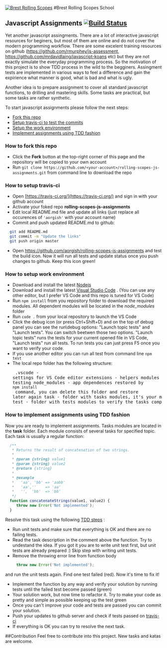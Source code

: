 [![Brest Rolling Scopes](http://brest.rollingscopes.com/images/logo_rs_text.svg)](http://brest.rollingscopes.com/) 
#Brest Rolling Scopes School
## Javascript Assignments  [![Build Status](https://travis-ci.org/aorgish/rolling-scopes-js-assignments.svg?branch=master)](https://travis-ci.org/aorgish/rolling-scopes-js-assignments)

Yet another javascript assingments. There are a lot of interactive javascript resources for beginers, but most of them are online and do not cover the modern programming workflow. There are some excelent training resources on github (https://github.com/rmurphey/js-assessment, https://github.com/mrdavidlaing/javascript-koans etc) but they are not exactly simulate the everyday programming process. So the motivation of this project is to show TDD process in the wild to the begginers. Assingment tests are implemented in various ways to feel a difference and gain the expirience what manner is good, what is bad and what is ugly.

Another idea is to prepare assignment to cover all standard javascript functions, to drilling and mastering skills. Some tasks are practical, but some tasks are rather synthetic.  

To start javascript assignments please follow the next steps:
*  [Fork this repo](#user-content-how-to-fork-this-repo) 
*  [Setup travis-ci to test the commits](#user-content-how-to-setup-travis-ci)
*  [Setup the work environment](#user-content-how-to-setup-work-environment)
*  [Implement assignments using TDD fashion](#user-content-how-to-implement-assignments-using-tdd-fashion)

### How to fork this repo
* Click the **Fork** button at the top-right corner of this page and the repository will be copied to your own account
* Run `git clone https://github.com/<your-account>/rolling-scopes-js-assignments.git` from command line to download the repo

### How to setup travis-ci 
* Open [https://travis-ci.org/](https://travis-ci.org/) and sign in with your github account
* Activate your foked repo **rolling-scopes-js-assignments**
* Edit local README.md file and update all links (just replace all occurences of `'aorgish'` with your account name)
* Commit and push updated README.md to github: 
```bash
  git add README.md
  git commit -m "Update the links"
  git push origin master
```
* Open https://github.com/aorgish/rolling-scopes-js-assignments and test the build icon. Now it will run all tests and update status once you push changes to github. Keep this icon green!


### How to setup work environment
* Download and install the latest [Nodejs](https://nodejs.org/en/download/stable/)
* Download and install the latest [Visual Studio Code](https://code.visualstudio.com/) . (You can use any other editor, but I prefer VS Code and this repo is tuned for VS Code)
* Run `npm install` from you repository folder to download the required modules. All dependent modules will be located in the  *node_modules* folder
* Run `code .` from your local repository to launch the VS Code 
* Click the debug icon (or press Ctrl+Shift+D) and on the top of debug panel you can see the run\debug options: "Launch topic tests" and "Launch tests". You can switch beetwen those two options. "Launch topic tests" runs the tests for your current opened file in VS Code, "Launch tests" run all tests. To run tests you can just press F5 once you want to verify your code.
* If you use another editor you can run all test from command line `npm test`
* The local repo folder has the following structure: <pre>
    .vscode - settings for VS Code editor
    extensions - helpers modules for unit testing
    node_modules - app dependences restored by `npm install` command, you can delete this folder and restore later again
    task - folder with tasks modules, it's your main folder. 
    test - folder with tests modules to verify the tasks completion
</pre>

### How to implement assignments using TDD fashion
Now you are ready to implement assignments. Tasks modules are located in the **task** folder. Each module consists of several tasks for specified topic. Each task is usually a regular function:
```javascript
  /**
   * Returns the result of concatenation of two strings.
   *
   * @param {string} value1
   * @param {string} value2
   * @return {string}
   * 
   * @example
   *   'aa', 'bb' => 'aabb'
   *   'aa',''    => 'aa'
   *   '',  'bb'  => 'bb'
   */
  function concatenateStrings(value1, value2) {
     throw new Error('Not implemented');
  }
```
Resolve this task using the following [TDD steps](https://en.wikipedia.org/wiki/Test-driven_development#Test-driven_development_cycle) :
* Run unit tests and make sure that everything is OK and there are no failing tests.
* Read the task description in the comment above the function. Try to undestand the idea. If you got it you are to write unit test first, but unit tests are already prepared :) Skip step with writing unit tests.
* Remove the throwing error line from function body
```javascript
     throw new Error('Not implemented');
```
and run the unit tests again. Find one test failed (red). Now it's time to fix it!
* Implement the function by any way and verify your solution by running tests until the failed test become passed (green)
* Your solution work, but now time to refactor it. Try to make your code as pretty and simple as possible keeping up the test green
* Once you can't improve your code and tests are passed you can commit your solution. 
* Push your updates to github server and check if tests passed on [travis-ci](https://travis-ci.org/aorgish/rolling-scopes-js-assignments/builds)
* If everything is OK you can try to resolve the next task.
 
##Contribution
Feel free to contribute into this project. New tasks and katas are welcome.

